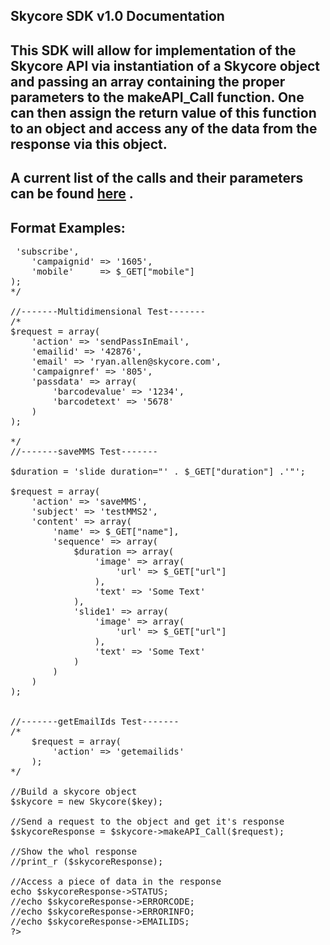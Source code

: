 <h2>Skycore SDK v1.0 Documentation</h2>

This SDK will allow for implementation of the Skycore API via instantiation of a Skycore object and passing 
an array containing the proper parameters to the makeAPI_Call function.  One can then assign the return value of this
function to an object and access any of the data from the response via this object.
-----------------------------------------------------------------------------------------------------------------------
A current list of the calls and their parameters can be found <a href="https://github.com/SkycoreMobile/API/blob/master/1.3/CONTENTS/METHODS/API_METHODS.md">here</a> .
-----------------------------------------------------------------------------------------------------------------------	
<strong>Format Examples:</strong>
-----------------------------------------------------------------------------------------------------------------------

<pre>
<?php
include ('skycore_sdk.php');
//-------Dev Key-------
$key = "YOUR_API_KEY_HERE";

//-------Simple Test-------

/*
$request = array(
	'action'	 => 'subscribe',
	'campaignid' => '1605',
	'mobile'     => $_GET["mobile"]
);
*/

//-------Multidimensional Test-------
/*
$request = array(
	'action' => 'sendPassInEmail',
	'emailid' => '42876',
	'email' => 'ryan.allen@skycore.com',
	'campaignref' => '805',
	'passdata' => array(
		'barcodevalue' => '1234',
		'barcodetext' => '5678'
	)
);

*/
//-------saveMMS Test-------

$duration = 'slide duration="' . $_GET["duration"] .'"';

$request = array(
	'action' => 'saveMMS',
	'subject' => 'testMMS2',
	'content' => array(
		'name' => $_GET["name"],
		'sequence' => array(
			$duration => array(
				'image' => array(
					'url' => $_GET["url"]
				),
				'text' => 'Some Text'
			),
			'slide1' => array(
				'image' => array(
					'url' => $_GET["url"]
				),
				'text' => 'Some Text'
			)
		)
	)
);


//-------getEmailIds Test-------
/*
	$request = array(
		'action' => 'getemailids'
	);
*/	

//Build a skycore object
$skycore = new Skycore($key);

//Send a request to the object and get it's response
$skycoreResponse = $skycore->makeAPI_Call($request);

//Show the whol response
//print_r ($skycoreResponse);

//Access a piece of data in the response
echo $skycoreResponse->STATUS;
//echo $skycoreResponse->ERRORCODE;
//echo $skycoreResponse->ERRORINFO;
//echo $skycoreResponse->EMAILIDS;
?>
</pre>
